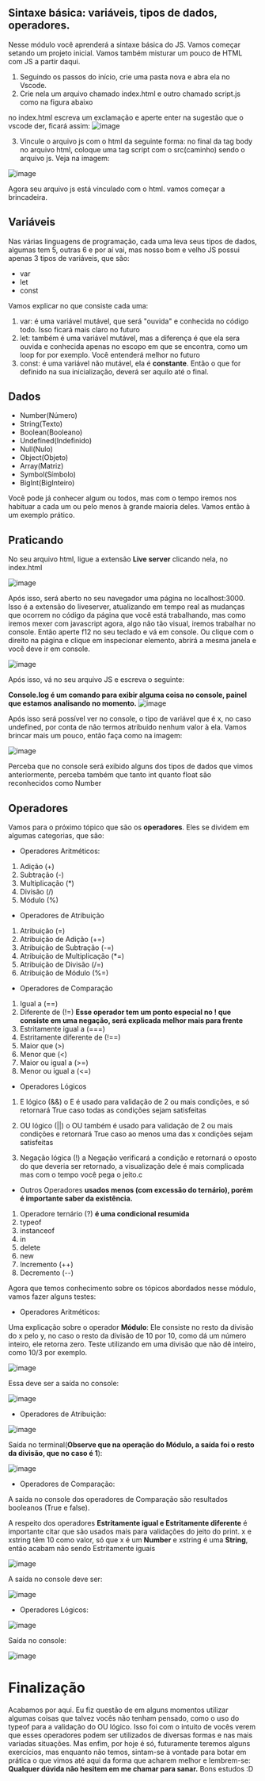 ## Sintaxe básica: variáveis, tipos de dados, operadores.

Nesse módulo você aprenderá a sintaxe básica do JS. Vamos começar setando um projeto inicial. Vamos também misturar um pouco de HTML com JS a partir daqui.

1) Seguindo os passos do início, crie uma pasta nova e abra ela no Vscode.
2) Crie nela um arquivo chamado index.html e outro chamado script.js como na figura abaixo

no index.html escreva um exclamação e aperte enter na sugestão que o vscode der, ficará assim:
![image](https://github.com/samuelfrs/GTi-JS-Capacitacao/assets/81939929/3e722df3-6322-42d0-9edc-d8043513e630)

3) Vincule o arquivo js com o html da seguinte forma: no final da tag body no arquivo html, coloque uma tag script com o src(caminho) sendo o arquivo js. Veja na imagem:

![image](https://github.com/samuelfrs/GTi-JS-Capacitacao/assets/81939929/79844469-e834-4af6-8cd7-5c1bbbaf2e7a)

Agora seu arquivo js está vinculado com o html. vamos começar a brincadeira.

## Variáveis

Nas várias linguagens de programação, cada uma leva seus tipos de dados, algumas tem 5, outras 6 e por aí vai, mas nosso bom e velho JS possui apenas 3 tipos de variáveis, que são:

* var
* let
* const

Vamos explicar no que consiste cada uma:
1) var: é uma variável mutável, que será "ouvida" e conhecida no código todo. Isso ficará mais claro no futuro
2) let: também é uma variável mutável, mas a diferença é que ela sera ouvida e conhecida apenas no escopo em que se encontra, como um loop for por exemplo. Você entenderá melhor no futuro
3) const: é uma variável não mutável, ela é **constante**. Então o que for definido na sua inicialização, deverá ser aquilo até o final.

## Dados

* Number(Número)
* String(Texto)
* Boolean(Booleano)
* Undefined(Indefinido)
* Null(Nulo)
* Object(Objeto)
* Array(Matriz)
* Symbol(Símbolo)
* BigInt(BigInteiro)

Você pode já conhecer algum ou todos, mas com o tempo iremos nos habituar a cada um ou pelo menos à grande maioria deles. Vamos então à um exemplo prático.

## Praticando

No seu arquivo html, ligue a extensão **Live server** clicando nela, no index.html

![image](https://github.com/samuelfrs/GTi-JS-Capacitacao/assets/81939929/525ef698-f39c-4b23-9a98-5a95a753f347)

Após isso, será aberto no seu navegador uma página no localhost:3000. Isso é a extensão do liveserver, atualizando em tempo real as mudanças que ocorrem no código da página que você está trabalhando, mas como iremos mexer com javascript agora, algo não tão visual, iremos trabalhar no console. Então aperte f12 no seu teclado e vá em console. Ou clique com o direito na página e clique em inspecionar elemento, abrirá a mesma janela e você deve ir em console.

![image](https://github.com/samuelfrs/GTi-JS-Capacitacao/assets/81939929/b3c2ed14-e659-4f7e-85de-40060d66f5c3)

Após isso, vá no seu arquivo JS e escreva o seguinte:

**Console.log é um comando para exibir alguma coisa no console, painel que estamos analisando no momento.**
![image](https://github.com/samuelfrs/GTi-JS-Capacitacao/assets/81939929/9b5abf4e-f612-4820-890d-677f3f9fe027)

Após isso será possível ver no console, o tipo de variável que é x, no caso undefined, por conta de não termos atribuido nenhum valor à ela. Vamos brincar mais um pouco, então faça como na imagem:

![image](https://github.com/samuelfrs/GTi-JS-Capacitacao/assets/81939929/61696e17-fac7-4209-8b28-612d111bc170)

Perceba que no console será exibido alguns dos tipos de dados que vimos anteriormente, perceba também que tanto int quanto float são reconhecidos como Number

## Operadores

Vamos para o próximo tópico que são os **operadores**. Eles se dividem em algumas categorias, que são:

* Operadores Aritméticos:
1) Adição (+)
2) Subtração (-)
3) Multiplicação (*)
4) Divisão (/)
5) Módulo (%)

* Operadores de Atribuição
1) Atribuição (=)
2) Atribuição de Adição (+=)
3) Atribuição de Subtração (-=)
4) Atribuição de Multiplicação (*=)
5) Atribuição de Divisão (/=)
6) Atribuição de Módulo (%=)

* Operadores de Comparação
1) Igual a (==)
2) Diferente de (!=) **Esse operador tem um ponto especial no **!** que consiste em uma negação, será explicada melhor mais para frente**
3) Estritamente igual a (===)
4) Estritamente diferente de (!==)
5) Maior que (>)
6) Menor que (<)
7) Maior ou igual a (>=)
8) Menor ou igual a (<=)

* Operadores Lógicos
1) E lógico (&&) o E é usado para validação de 2 ou mais condições, e só retornará True caso todas as condições sejam satisfeitas

2) OU lógico (||) o OU também é usado para validação de 2 ou mais condições e retornará True caso ao menos uma das x condições sejam satisfeitas

3) Negação lógica (!) a Negação verificará a condição e retornará o oposto do que deveria ser retornado, a visualização dele é mais complicada mas com o tempo você pega o jeito.c

* Outros Operadores **usados menos (com excessão do ternário), porém é importante saber da existência.**
1) Operadore ternário (?) **é uma condicional resumida**
2) typeof
3) instanceof
4) in
5) delete
6) new
7) Incremento (++)
8) Decremento (--)

Agora que temos conhecimento sobre os tópicos abordados nesse módulo, vamos fazer alguns testes:

* Operadores Aritméticos:

Uma explicação sobre o operador **Módulo**: Ele consiste no resto da divisão do x pelo y, no caso o resto da divisão de 10 por 10, como dá um número inteiro, ele retorna zero. Teste utilizando em uma divisão que não dê inteiro, como  10/3 por exemplo.

![image](https://github.com/samuelfrs/GTi-JS-Capacitacao/assets/81939929/c9fcea49-90b3-4d11-a60b-05a04c70dcfb)

Essa deve ser a saída no console:

![image](https://github.com/samuelfrs/GTi-JS-Capacitacao/assets/81939929/7ed161b2-19cc-497c-b024-420eda6774cc)


* Operadores de Atribuição:

![image](https://github.com/samuelfrs/GTi-JS-Capacitacao/assets/81939929/31dc717a-62cf-46fc-96fe-f52a2c9bdd90)

Saída no terminal(**Observe que na operação do Módulo, a saída foi o resto da divisão, que no caso é 1**):

![image](https://github.com/samuelfrs/GTi-JS-Capacitacao/assets/81939929/1fa00e5c-a97b-4056-8e6b-a5885df8b783)

* Operadores de Comparação:

A saída no console dos operadores de Comparação são resultados booleanos (True e false).

A respeito dos operadores **Estritamente igual e Estritamente diferente** é importante citar que são usados mais para validações do jeito do print. x e xstring têm 10 como valor, só que x é um **Number** e xstring é uma **String**, então acabam não sendo Estritamente iguais

![image](https://github.com/samuelfrs/GTi-JS-Capacitacao/assets/81939929/ae24e9e9-1141-4166-b853-9a9690418140)

A saída no console deve ser:

![image](https://github.com/samuelfrs/GTi-JS-Capacitacao/assets/81939929/34a494fa-93b3-428e-bca4-ea824decf696)

* Operadores Lógicos:

![image](https://github.com/samuelfrs/GTi-JS-Capacitacao/assets/81939929/3ca4945e-1d9e-45a8-862a-a78c290c0b86)

Saída no console:

![image](https://github.com/samuelfrs/GTi-JS-Capacitacao/assets/81939929/0624d0d9-a97d-4326-aa46-80dbb6eb928a)


# Finalização

Acabamos por aqui. Eu fiz questão de em alguns momentos utilizar algumas coisas que talvez vocês não tenham pensado, como o uso do typeof para a validação do OU lógico. Isso foi com o intuito de vocês verem que esses operadores podem ser utilizados de diversas formas e nas mais variadas situações. Mas enfim, por hoje é só, futuramente teremos alguns exercícios, mas enquanto não temos, sintam-se à vontade para botar em prática o que vimos até aqui da forma que acharem melhor e lembrem-se: **Qualquer dúvida não hesitem em me chamar para sanar.** Bons estudos :D





